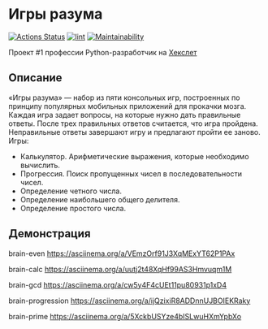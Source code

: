 # Игры разума

[![Actions Status](https://github.com/vasilievpg/python-project-lvl1/workflows/hexlet-check/badge.svg)](https://github.com/vasilievpg/python-project-lvl1/actions)
[![lint](https://github.com/vasilievpg/python-project-lvl1/actions/workflows/lint.yml/badge.svg)](https://github.com/vasilievpg/python-project-lvl1/actions/workflows/lint.yml)
[![Maintainability](https://api.codeclimate.com/v1/badges/b4e32281773e869e13e9/maintainability)](https://codeclimate.com/github/vasilievpg/python-project-lvl1/maintainability)

Проект #1 профессии Python-разработчик на [Хекслет](https://ru.hexlet.io/programs/python)

## Описание

«Игры разума» — набор из пяти консольных игр, построенных по принципу популярных мобильных приложений для прокачки мозга. Каждая игра задает вопросы, на которые нужно дать правильные ответы. После трех правильных ответов считается, что игра пройдена. Неправильные ответы завершают игру и предлагают пройти ее заново. Игры:

- Калькулятор. Арифметические выражения, которые необходимо вычислить.
- Прогрессия. Поиск пропущенных чисел в последовательности чисел.
- Определение четного числа.
- Определение наибольшего общего делителя.
- Определение простого числа.

## Демонстрация

brain-even
https://asciinema.org/a/VEmzOrf91J3XqMExYT62P1PAx

brain-calc
https://asciinema.org/a/uutj2t48XqHf99AS3Hmvuqm1M

brain-gcd
https://asciinema.org/a/cw5y4F4cUEt11pu80931p1xD4

brain-progression
https://asciinema.org/a/ijQzixiR8ADDnnUJBOIEKRaky

brain-prime
https://asciinema.org/a/5XckbUSYze4bISLwuHXmYpbXo